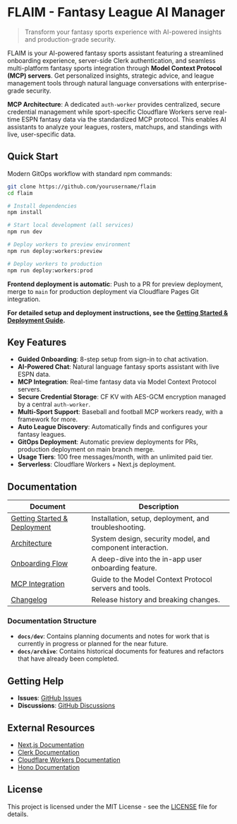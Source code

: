 # FLAIM - Fantasy League AI Manager

> Transform your fantasy sports experience with AI-powered insights and production-grade security.

FLAIM is your AI-powered fantasy sports assistant featuring a streamlined onboarding experience, server-side Clerk authentication, and seamless multi-platform fantasy sports integration through **Model Context Protocol (MCP) servers**. Get personalized insights, strategic advice, and league management tools through natural language conversations with enterprise-grade security.

**MCP Architecture**: A dedicated `auth-worker` provides centralized, secure credential management while sport-specific Cloudflare Workers serve real-time ESPN fantasy data via the standardized MCP protocol. This enables AI assistants to analyze your leagues, rosters, matchups, and standings with live, user-specific data.

## Quick Start

Modern GitOps workflow with standard npm commands:

```bash
git clone https://github.com/yourusername/flaim
cd flaim

# Install dependencies
npm install

# Start local development (all services)
npm run dev

# Deploy workers to preview environment
npm run deploy:workers:preview

# Deploy workers to production
npm run deploy:workers:prod
```

**Frontend deployment is automatic**: Push to a PR for preview deployment, merge to `main` for production deployment via Cloudflare Pages Git integration.

**For detailed setup and deployment instructions, see the [Getting Started & Deployment Guide](docs/GETTING_STARTED.md).**

## Key Features

- **Guided Onboarding**: 8-step setup from sign-in to chat activation.
- **AI-Powered Chat**: Natural language fantasy sports assistant with live ESPN data.
- **MCP Integration**: Real-time fantasy data via Model Context Protocol servers.
- **Secure Credential Storage**: CF KV with AES-GCM encryption managed by a central `auth-worker`.
- **Multi-Sport Support**: Baseball and football MCP workers ready, with a framework for more.
- **Auto League Discovery**: Automatically finds and configures your fantasy leagues.
- **GitOps Deployment**: Automatic preview deployments for PRs, production deployment on main branch merge.
- **Usage Tiers**: 100 free messages/month, with an unlimited paid tier.
- **Serverless**: Cloudflare Workers + Next.js deployment.

## Documentation

| Document | Description |
|----------|-------------|
| [Getting Started & Deployment](docs/GETTING_STARTED.md) | Installation, setup, deployment, and troubleshooting. |
| [Architecture](docs/ARCHITECTURE.md) | System design, security model, and component interaction. |
| [Onboarding Flow](docs/ONBOARDING.md) | A deep-dive into the in-app user onboarding feature. |
| [MCP Integration](docs/dev/MCP_INTEGRATION.md) | Guide to the Model Context Protocol servers and tools. |
| [Changelog](docs/CHANGELOG.md) | Release history and breaking changes. |

### Documentation Structure

- **`docs/dev`**: Contains planning documents and notes for work that is currently in progress or planned for the near future.
- **`docs/archive`**: Contains historical documents for features and refactors that have already been completed.

## Getting Help

- **Issues**: [GitHub Issues](https://github.com/yourusername/flaim/issues)
- **Discussions**: [GitHub Discussions](https://github.com/yourusername/flaim/discussions)

## External Resources

- [Next.js Documentation](https://nextjs.org/docs)
- [Clerk Documentation](https://clerk.com/docs)
- [Cloudflare Workers Documentation](https://developers.cloudflare.com/workers/)
- [Hono Documentation](https://hono.dev/)

## License

This project is licensed under the MIT License - see the [LICENSE](LICENSE) file for details.